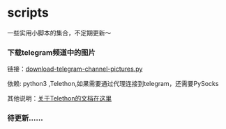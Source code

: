 # scripts
一些实用小脚本的集合，不定期更新～
### 下载telegram频道中的图片
链接：[download-telegram-channel-pictures.py](./download-telegram-channel-pictures.py)

依赖: python3 ,Telethon,如果需要通过代理连接到telegram，还需要PySocks

其他说明：[关于Telethon的文档在这里](https://telethon.readthedocs.io/en/latest/index.html)

### 待更新……
